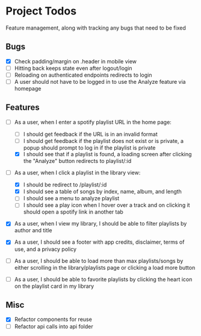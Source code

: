 # Project Todos
Feature management, along with tracking any bugs that need to be fixed
## Bugs
- [x] Check padding/margin on .header in mobile view
- [ ] Hitting back keeps state even after logout/login
- [ ] Reloading on authenticated endpoints redirects to login
- [ ] A user should not have to be logged in to use the Analyze feature via homepage

## Features
- [ ] As a user, when I enter a spotify playlist URL in the home page:
  - [ ] I should get feedback if the URL is in an invalid format
  - [ ] I should get feedback if the playlist does not exist or is private, a popup should prompt to log in if the playlist is private
  - [x] I should see that if a playlist is found, a loading screen after clicking the "Analyze" button redirects to playlist/:id
- [ ] As a user, when I click a playlist in the library view:
  - [x] I should be redirect to /playlist/:id
  - [x] I should see a table of songs by index, name, album, and length
  - [ ] I should see a menu to analyze playlist
  - [ ] I should see a play icon when I hover over a track and on clicking it should open a spotify link in another tab
- [x] As a user, when I view my library, I should be able to filter playlists by author and title
- [x] As a user, I should see a footer with app credits, disclaimer, terms of use, and a privacy policy
- [ ] As a user, I should be able to load more than max playlists/songs by either scrolling in the library/playlists page or clicking a load more button
- [ ] As a user, I should be able to favorite playlists by clicking the heart icon on the playlist card in my library


## Misc
- [x] Refactor components for reuse
- [ ] Refactor api calls into api folder
